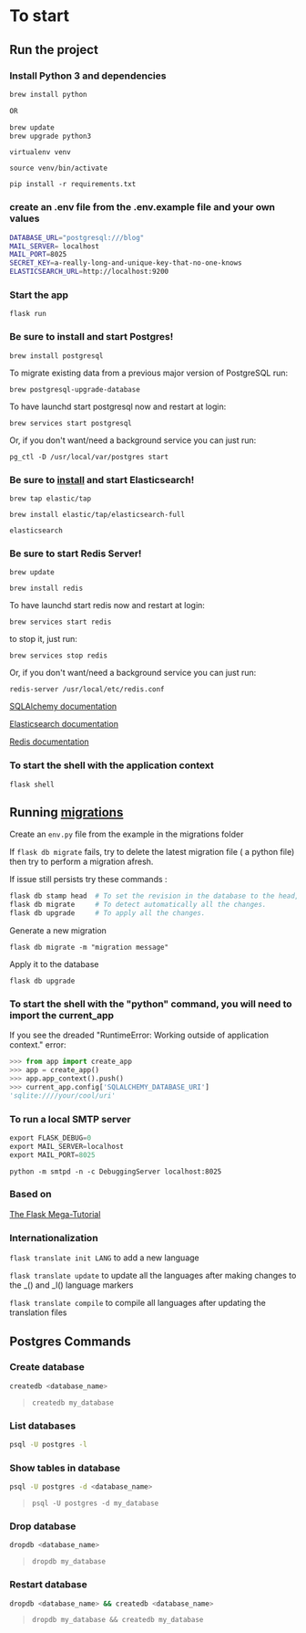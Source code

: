 # To start

## Run the project

### Install Python 3 and dependencies

```bash
brew install python

OR

brew update
brew upgrade python3

```

`virtualenv venv`

`source venv/bin/activate`

`pip install -r requirements.txt`

### create an .env file from the .env.example file and your own values

```bash
DATABASE_URL="postgresql:///blog"
MAIL_SERVER= localhost
MAIL_PORT=8025
SECRET_KEY=a-really-long-and-unique-key-that-no-one-knows
ELASTICSEARCH_URL=http://localhost:9200
```

### Start the app

`flask run`

### Be sure to install and start Postgres!

`brew install postgresql`

To migrate existing data from a previous major version of PostgreSQL run:

`brew postgresql-upgrade-database`

To have launchd start postgresql now and restart at login:

`brew services start postgresql`

Or, if you don't want/need a background service you can just run:

`pg_ctl -D /usr/local/var/postgres start`


### Be sure to [install](https://www.elastic.co/guide/en/elasticsearch/reference/7.7/brew.html) and start Elasticsearch!

`brew tap elastic/tap`

`brew install elastic/tap/elasticsearch-full`

`elasticsearch`

### Be sure to start Redis Server!

`brew update`

`brew install redis`

To have launchd start redis now and restart at login:
```
brew services start redis
```

to stop it, just run:

```
brew services stop redis
```

Or, if you don't want/need a background service you can just run:

```
redis-server /usr/local/etc/redis.conf
```

[SQLAlchemy documentation](https://flask-sqlalchemy.palletsprojects.com/en/2.x/api/#flask_sqlalchemy.SQLAlchemy)

[Elasticsearch documentation](https://elasticsearch-py.readthedocs.io/en/master/)

[Redis documentation](http://redis.io)

### To start the shell with the application context

`flask shell`

## Running [migrations](https://flask-migrate.readthedocs.io/en/latest/)

Create an `env.py` file from the example in the migrations folder

If `flask db migrate` fails, try to delete the latest migration file ( a python file) then try to perform a migration afresh.

If issue still persists try these commands :

```bash
flask db stamp head  # To set the revision in the database to the head, without performing any migrations. You can change head to the required change you want.
flask db migrate     # To detect automatically all the changes.
flask db upgrade     # To apply all the changes.
```

Generate a new migration

`flask db migrate -m "migration message"`

Apply it to the database

`flask db upgrade`

### To start the shell with the "python" command, you will need to import the current_app

If you see the dreaded "RuntimeError: Working outside of application context." error:

```python
>>> from app import create_app
>>> app = create_app()
>>> app.app_context().push()
>>> current_app.config['SQLALCHEMY_DATABASE_URI']
'sqlite:////your/cool/uri'
```

### To run a local SMTP server

```python
export FLASK_DEBUG=0
export MAIL_SERVER=localhost
export MAIL_PORT=8025
```

`python -m smtpd -n -c DebuggingServer localhost:8025`

### Based on

[The Flask Mega-Tutorial](https://blog.miguelgrinberg.com/post/the-flask-mega-tutorial-part-i-hello-world)

### Internationalization

`flask translate init LANG` to add a new language

`flask translate update` to update all the languages after making changes to the _() and _l() language markers

`flask translate compile` to compile all languages after updating the translation files

## Postgres Commands

### Create database

```bash
createdb <database_name>
```

> `createdb my_database`

### List databases

```bash
psql -U postgres -l
```

### Show tables in database

```bash
psql -U postgres -d <database_name>
```

> `psql -U postgres -d my_database`

### Drop database

```bash
dropdb <database_name>
```

> `dropdb my_database`

### Restart database

```bash
dropdb <database_name> && createdb <database_name>
```

> `dropdb my_database && createdb my_database`
